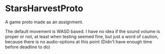 # StarsHarvestProto
A game proto made as an assignment.

The default movement is WASD based.
I have no idea if the sound volume is proper or not, at least when testing seemed fine, but just a word of caution,
because there is no audio-options at this point (Didn't have enough time before deadline to do)
